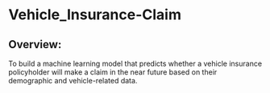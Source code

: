 # Vehicle_Insurance-Claim

## Overview:

To build a machine learning model that predicts whether a vehicle insurance policyholder will make a claim in the near future based on their demographic and vehicle-related data.
